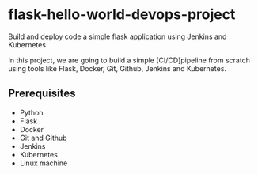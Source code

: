 # flask-hello-world-devops-project
Build and deploy code a simple flask application using Jenkins and Kubernetes
 
In this project, we are going to build a simple [CI/CD]pipeline from scratch using tools like Flask, Docker, Git, Github, Jenkins and Kubernetes.
 
## Prerequisites
 
* Python
* Flask
* Docker
* Git and Github
* Jenkins
* Kubernetes
* Linux machine
 


 

 




 
 


  
  



  





 